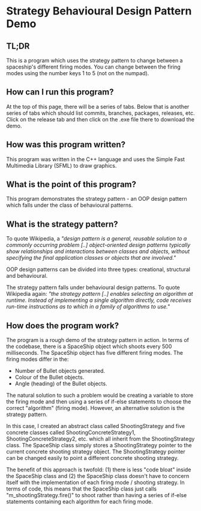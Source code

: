 # Strategy Behavioural Design Pattern Demo

## TL;DR

This is a program which uses the strategy pattern to change between a spaceship's different firing modes. You can change between the firing modes using the number keys 1 to 5 (not on the numpad).

## How can I run this program?

At the top of this page, there will be a series of tabs. Below that is another series of tabs which should list commits, branches, packages, releases, etc. Click on the release tab and then click on the .exe file there to download the demo.

## How was this program written?

This program was written in the C++ language and uses the Simple Fast Multimedia Library (SFML) to draw graphics.

## What is the point of this program?

This program demonstrates the strategy pattern - an OOP design pattern which falls under the class of behavioural patterns.

## What is the strategy pattern?

To quote Wikipedia, a *"design pattern is a general, reusable solution to a commonly occurring problem [..] object-oriented design patterns typically show relationships and interactions between classes and objects, without specifying the final application classes or objects that are involved."*

OOP design patterns can be divided into three types: creational, structural and behavioural.

The strategy pattern falls under behavioural design patterns. To quote Wikipedia again: *"the strategy pattern [..] enables selecting an algorithm at runtime. Instead of implementing a single algorithm directly, code receives run-time instructions as to which in a family of algorithms to use."*

## How does the program work?

The program is a rough demo of the strategy pattern in action. In terms of the codebase, there is a SpaceShip object which shoots every 500 milliseconds. The SpaceShip object has five different firing modes. The firing modes differ in the:
- Number of Bullet objects generated.
- Colour of the Bullet objects.
- Angle (heading) of the Bullet objects.

The natural solution to such a problem would be creating a variable to store the firing mode and then using a series of if-else statements to choose the correct "algorithm" (firing mode). However, an alternative solution is the strategy pattern.

In this case, I created an abstract class called ShootingStrategy and five concrete classes called ShootingConcreteStrategy1, ShootingConcreteStrategy2, etc. which all inherit from the ShootingStrategy class. The SpaceShip class simply stores a ShootingStrategy pointer to the current concrete shooting strategy object. The ShootingStrategy pointer can be changed easily to point a different concrete shooting strategy.

The benefit of this approach is twofold: (1) there is less "code bloat" inside the SpaceShip class and (2) the SpaceShip class doesn't have to concern itself with the implementation of each firing mode / shooting strategy. In terms of code, this means that the SpaceShip class just calls "m_shootingStrategy.fire()" to shoot rather than having a series of if-else statements containing each algorithm for each firing mode.
